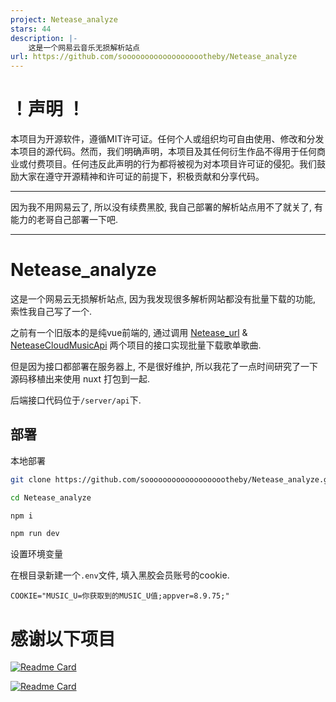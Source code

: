 ```yaml
---
project: Netease_analyze
stars: 44
description: |-
    这是一个网易云音乐无损解析站点
url: https://github.com/sooooooooooooooooootheby/Netease_analyze
---
```


# ！声明 ！

本项目为开源软件，遵循MIT许可证。任何个人或组织均可自由使用、修改和分发本项目的源代码。然而，我们明确声明，本项目及其任何衍生作品不得用于任何商业或付费项目。任何违反此声明的行为都将被视为对本项目许可证的侵犯。我们鼓励大家在遵守开源精神和许可证的前提下，积极贡献和分享代码。

---

因为我不用网易云了, 所以没有续费黑胶, 我自己部署的解析站点用不了就关了, 有能力的老哥自己部署一下吧.

---

# Netease_analyze

这是一个网易云无损解析站点, 因为我发现很多解析网站都没有批量下载的功能, 索性我自己写了一个.

之前有一个旧版本的是纯vue前端的, 通过调用 [Netease_url](https://github.com/Suxiaoqinx/Netease_url) & [NeteaseCloudMusicApi](https://github.com/sooooooooooooooooootheby/NeteaseCloudMusicApi) 两个项目的接口实现批量下载歌单歌曲.

但是因为接口都部署在服务器上, 不是很好维护, 所以我花了一点时间研究了一下源码移植出来使用 nuxt 打包到一起.

后端接口代码位于`/server/api`下.

## 部署

本地部署

```bash
git clone https://github.com/sooooooooooooooooootheby/Netease_analyze.git

cd Netease_analyze

npm i

npm run dev
```

设置环境变量

在根目录新建一个`.env`文件, 填入黑胶会员账号的cookie.

```
COOKIE="MUSIC_U=你获取到的MUSIC_U值;appver=8.9.75;"
```

# 感谢以下项目

[![Readme Card](https://github-readme-stats.vercel.app/api/pin/?username=Suxiaoqinx&repo=Netease_url)](https://github.com/Suxiaoqinx/Netease_url)

[![Readme Card](https://github-readme-stats.vercel.app/api/pin/?username=Binaryify&repo=NeteaseCloudMusicApi)](https://github.com/Binaryify/NeteaseCloudMusicApi)

